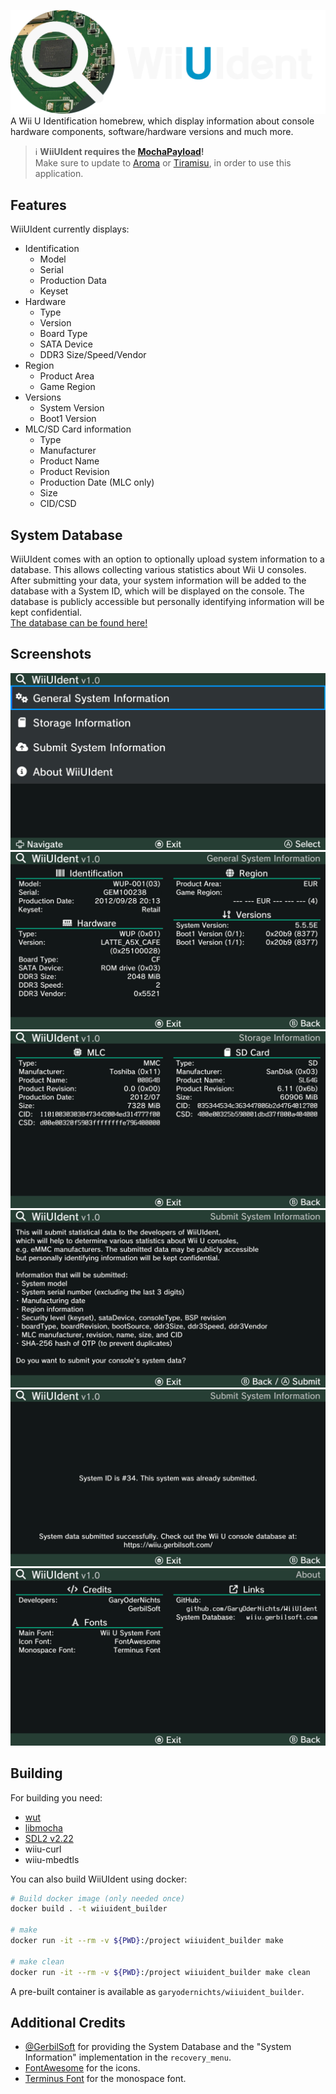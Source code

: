 ![](res/banner.png)
A Wii U Identification homebrew, which display information about console hardware components, software/hardware versions and much more.

> :information_source: **WiiUIdent requires the [MochaPayload](https://github.com/wiiu-env/MochaPayload)!**  
> Make sure to update to [Aroma](https://aroma.foryour.cafe) or [Tiramisu](https://tiramisu.foryour.cafe), in order to use this application.

## Features
WiiUIdent currently displays:

- Identification
    - Model
    - Serial
    - Production Data
    - Keyset
- Hardware
    - Type
    - Version
    - Board Type
    - SATA Device
    - DDR3 Size/Speed/Vendor
- Region
    - Product Area
    - Game Region
- Versions
    - System Version
    - Boot1 Version
- MLC/SD Card information
    - Type
    - Manufacturer
    - Product Name
    - Product Revision
    - Production Date (MLC only)
    - Size
    - CID/CSD

## System Database
WiiUIdent comes with an option to optionally upload system information to a database. This allows collecting various statistics about Wii U consoles.  
After submitting your data, your system information will be added to the database with a System ID, which will be displayed on the console.
The database is publicly accessible but personally identifying information will be kept confidential.  
[The database can be found here!](https://wiiu.gerbilsoft.com/)

## Screenshots
![](res/screenshot0.png)
![](res/screenshot1.png)
![](res/screenshot2.png)
![](res/screenshot3.png)
![](res/screenshot4.png)
![](res/screenshot5.png)

## Building
For building you need: 
- [wut](https://github.com/devkitPro/wut)
- [libmocha](https://github.com/wiiu-env/libmocha)
- [SDL2 v2.22](https://github.com/GaryOderNichts/SDL/tree/wiiu-sdl2-2.0.22)
- wiiu-curl
- wiiu-mbedtls

You can also build WiiUIdent using docker:
```bash
# Build docker image (only needed once)
docker build . -t wiiuident_builder

# make 
docker run -it --rm -v ${PWD}:/project wiiuident_builder make

# make clean
docker run -it --rm -v ${PWD}:/project wiiuident_builder make clean
```
A pre-built container is available as `garyodernichts/wiiuident_builder`.

## Additional Credits
- [@GerbilSoft](https://github.com/GerbilSoft) for providing the System Database and the "System Information" implementation in the `recovery_menu`.
- [FontAwesome](https://fontawesome.com/) for the icons.
- [Terminus Font](https://terminus-font.sourceforge.net/) for the monospace font.
